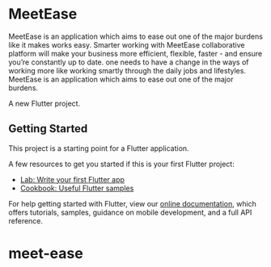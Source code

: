 # MeetEase
MeetEase is an application which aims to ease out one of the major burdens like it makes works easy.
Smarter working with MeetEase collaborative platform will make your business more efficient, flexible, faster - and ensure you’re constantly up to date.
one needs to have a change in the ways of working more like working smartly through the daily jobs and lifestyles. MeetEase is an application which aims to ease out one of the major burdens.

A new Flutter project.

## Getting Started

This project is a starting point for a Flutter application.

A few resources to get you started if this is your first Flutter project:

- [Lab: Write your first Flutter app](https://flutter.dev/docs/get-started/codelab)
- [Cookbook: Useful Flutter samples](https://flutter.dev/docs/cookbook)

For help getting started with Flutter, view our
[online documentation](https://flutter.dev/docs), which offers tutorials,
samples, guidance on mobile development, and a full API reference.
# meet-ease

